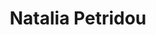 ---
title: "Natalia Petridou"
presenter_id: natalia_petridou
layout: member_all_publications
permalink: /member_full_publications/:presenter_id/
---